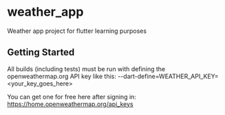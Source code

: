 # weather_app

Weather app project for flutter learning purposes

## Getting Started

All builds (including tests) must be run with defining the openweathermap.org API key like this:
--dart-define=WEATHER_API_KEY=<your_key_goes_here>

You can get one for free here after signing in:
https://home.openweathermap.org/api_keys